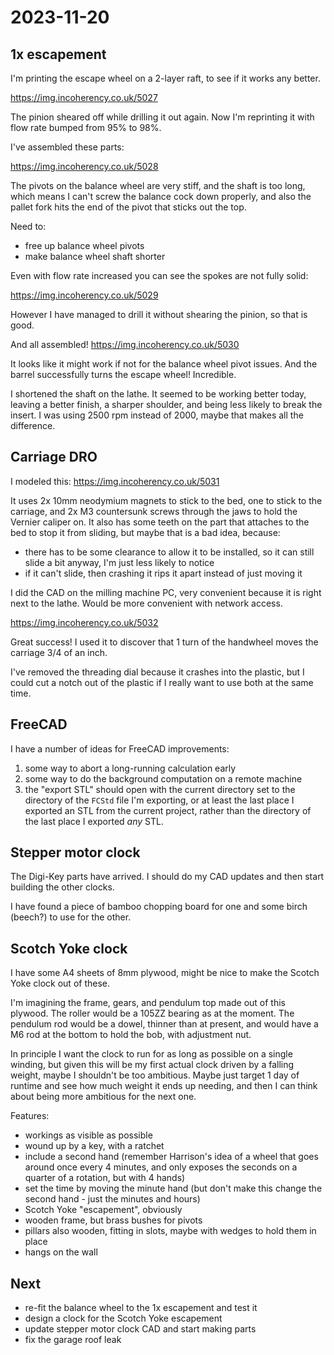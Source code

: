 # 2023-11-20

## 1x escapement

I'm printing the escape wheel on a 2-layer raft, to see if it works any better.

https://img.incoherency.co.uk/5027

The pinion sheared off while drilling it out again. Now I'm reprinting it with flow rate bumped from
95% to 98%.

I've assembled these parts:

https://img.incoherency.co.uk/5028

The pivots on the balance wheel are very stiff, and the shaft is too long, which means I can't screw
the balance cock down properly, and also the pallet fork hits the end of the pivot
that sticks out the top.

Need to:

 * free up balance wheel pivots
 * make balance wheel shaft shorter

Even with flow rate increased you can see the spokes are not fully solid:

https://img.incoherency.co.uk/5029

However I have managed to drill it without shearing the pinion, so that is good.

And all assembled! https://img.incoherency.co.uk/5030

It looks like it might work if not for the balance wheel pivot issues. And the barrel successfully
turns the escape wheel! Incredible.

I shortened the shaft on the lathe. It seemed to be working better today, leaving a better finish, a
sharper shoulder, and being less likely to break the insert. I was using 2500 rpm instead of 2000, maybe
that makes all the difference.

## Carriage DRO

I modeled this: https://img.incoherency.co.uk/5031

It uses 2x 10mm neodymium magnets to stick to the bed, one to stick to the carriage, and 2x M3 countersunk
screws through the jaws to hold the Vernier caliper on. It also has some teeth on the part that attaches to
the bed to stop it from sliding, but maybe that is a bad idea, because:

 * there has to be some clearance to allow it to be installed, so it can still slide a bit anyway, I'm just less likely to notice
 * if it can't slide, then crashing it rips it apart instead of just moving it

I did the CAD on the milling machine PC, very convenient because it is right next to the lathe. Would be more convenient
with network access.

https://img.incoherency.co.uk/5032

Great success! I used it to discover that 1 turn of the handwheel moves the carriage 3/4 of an inch.

I've removed the threading dial because it crashes into the plastic, but I could cut a notch out of the plastic
if I really want to use both at the same time.

## FreeCAD

I have a number of ideas for FreeCAD improvements:

1. some way to abort a long-running calculation early
2. some way to do the background computation on a remote machine
3. the "export STL" should open with the current directory set to the directory of the `FCStd` file I'm exporting,
   or at least the last place I exported an STL from the current project, rather than the directory of the last place
   I exported *any* STL.

## Stepper motor clock

The Digi-Key parts have arrived. I should do my CAD updates and then start building the other clocks.

I have found a piece of bamboo chopping board for one and some birch (beech?) to use for the other.

## Scotch Yoke clock

I have some A4 sheets of 8mm plywood, might be nice to make the Scotch Yoke clock out of these.

I'm imagining the frame, gears, and pendulum top made out of this plywood. The roller would be a
105ZZ bearing as at the moment. The pendulum rod would be a dowel, thinner than at present, and would
have a M6 rod at the bottom to hold the bob, with adjustment nut.

In principle I want the clock to run for as long as possible on a single winding, but given this will
be my first actual clock driven by a falling weight, maybe I shouldn't be too ambitious. Maybe just
target 1 day of runtime and see how much weight it ends up needing, and then I can think about being
more ambitious for the next one.

Features:

 * workings as visible as possible
 * wound up by a key, with a ratchet
 * include a second hand (remember Harrison's idea of a wheel that goes around once every 4 minutes, and only
   exposes the seconds on a quarter of a rotation, but with 4 hands)
 * set the time by moving the minute hand (but don't make this change the second hand - just the minutes and hours)
 * Scotch Yoke "escapement", obviously
 * wooden frame, but brass bushes for pivots
 * pillars also wooden, fitting in slots, maybe with wedges to hold them in place
 * hangs on the wall

## Next

 * re-fit the balance wheel to the 1x escapement and test it
 * design a clock for the Scotch Yoke escapement
 * update stepper motor clock CAD and start making parts
 * fix the garage roof leak
